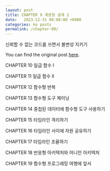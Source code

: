 ```yaml
---
layout: post
title: CHAPTER 9 계층형 설계 2
date:   2023-12-31 00:00:00 +0900
categories: ko posts
permalink: /chapter-09/
---
```


신뢰할 수 없는 코드를 쓰면서 불변성 지키기

You can find the original post [here](https://livebook.manning.com/book/grokking-simplicity/chapter-9/).

CHAPTER 10 일급 함수 I

CHAPTER 11 일급 함수 II

CHAPTER 12 함수형 반복

CHAPTER 13 함수형 도구 체이닝

CHAPTER 14 중첩된 데이터에 함수형 도구 사용하기

CHAPTER 15 타임라인 격리하기

CHAPTER 16 타임라인 사이에 자원 공유하기

CHAPTER 17 타임라인 조율하기

CHAPTER 18 반응형 아키텍처와 어니언 아키텍처

CHAPTER 19 함수형 프로그래밍 여행에 앞서
